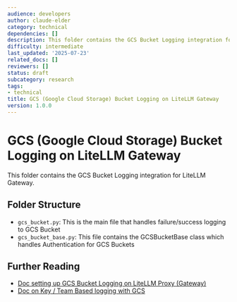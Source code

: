 ```yaml
---
audience: developers
author: claude-elder
category: technical
dependencies: []
description: This folder contains the GCS Bucket Logging integration for LiteLLM Gateway.
difficulty: intermediate
last_updated: '2025-07-23'
related_docs: []
reviewers: []
status: draft
subcategory: research
tags:
- technical
title: GCS (Google Cloud Storage) Bucket Logging on LiteLLM Gateway
version: 1.0.0
---
```


# GCS (Google Cloud Storage) Bucket Logging on LiteLLM Gateway 

This folder contains the GCS Bucket Logging integration for LiteLLM Gateway. 

## Folder Structure 

- `gcs_bucket.py`: This is the main file that handles failure/success logging to GCS Bucket
- `gcs_bucket_base.py`: This file contains the GCSBucketBase class which handles Authentication for GCS Buckets

## Further Reading
- [Doc setting up GCS Bucket Logging on LiteLLM Proxy (Gateway)](https://docs.litellm.ai/docs/proxy/bucket)
- [Doc on Key / Team Based logging with GCS](https://docs.litellm.ai/docs/proxy/team_logging)